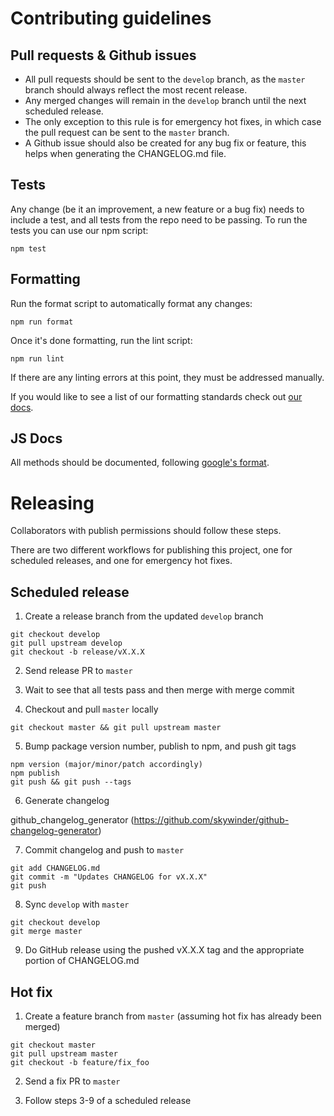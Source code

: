 # Contributing guidelines

## Pull requests & Github issues

-   All pull requests should be sent to the `develop` branch, as the `master`
    branch should always reflect the most recent release.
-   Any merged changes will remain in the `develop` branch until the next
    scheduled release.
-   The only exception to this rule is for emergency hot fixes, in which case the
    pull request can be sent to the `master` branch.
-   A Github issue should also be created for any bug fix or feature, this helps
    when generating the CHANGELOG.md file.

## Tests

Any change (be it an improvement, a new feature or a bug fix) needs to include
a test, and all tests from the repo need to be passing. To run the tests you
can use our npm script:

```
npm test
```

## Formatting

Run the format script to automatically format any changes:

```
npm run format
```

Once it's done formatting, run the lint script:

```
npm run lint
```

If there are any linting errors at this point, they must be addressed manually.

If you would like to see a list of our formatting standards check
out [our docs](https://hosting-liferayfrontendguidelines.wedeploy.io/).

## JS Docs

All methods should be documented, following [google's format](https://github.com/google/closure-compiler/wiki/Annotating-JavaScript-for-the-Closure-Compiler).

# Releasing

Collaborators with publish permissions should follow these steps.

There are two different workflows for publishing this project, one for scheduled
releases, and one for emergency hot fixes.

## Scheduled release

1. Create a release branch from the updated `develop` branch

```
git checkout develop
git pull upstream develop
git checkout -b release/vX.X.X
```

2. Send release PR to `master`

3. Wait to see that all tests pass and then merge with merge commit

4. Checkout and pull `master` locally

```
git checkout master && git pull upstream master
```

5. Bump package version number, publish to npm, and push git tags

```
npm version (major/minor/patch accordingly)
npm publish
git push && git push --tags
```

6. Generate changelog

github_changelog_generator (https://github.com/skywinder/github-changelog-generator)

7. Commit changelog and push to `master`

```
git add CHANGELOG.md
git commit -m "Updates CHANGELOG for vX.X.X"
git push
```

8. Sync `develop` with `master`

```
git checkout develop
git merge master
```

9. Do GitHub release using the pushed vX.X.X tag and the appropriate portion of
   CHANGELOG.md

## Hot fix

1. Create a feature branch from `master` (assuming hot fix has already been
   merged)

```
git checkout master
git pull upstream master
git checkout -b feature/fix_foo
```

2. Send a fix PR to `master`

3. Follow steps 3-9 of a scheduled release

